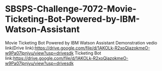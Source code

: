 # SBSPS-Challenge-7072-Movie-Ticketing-Bot-Powered-by-IBM-Watson-Assistant
Movie Ticketing Bot Powered by IBM Watson Assistant
Demonstration vedio link(Drive link):https://drive.google.com/file/d/1AKOLk-R2xoQjazokmeO-w9Pa07lpnjyu/view?usp=drivesdk
Ticketing Bot link:https://drive.google.com/file/d/1AKOLk-R2xoQjazokmeO-w9Pa07lpnjyu/view?usp=drivesdk

